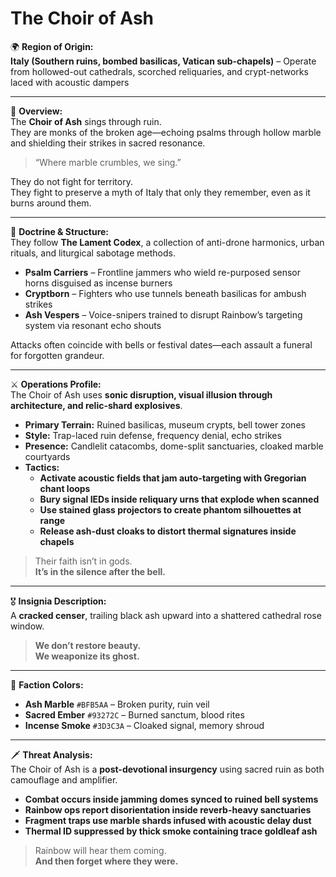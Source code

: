 # The Choir of Ash

🌍 **Region of Origin:**  
**Italy (Southern ruins, bombed basilicas, Vatican sub-chapels)** – Operate from hollowed-out cathedrals, scorched reliquaries, and crypt-networks laced with acoustic dampers

---

🎴 **Overview:**  
The **Choir of Ash** sings through ruin.  
They are monks of the broken age—echoing psalms through hollow marble and shielding their strikes in sacred resonance.

> “Where marble crumbles, we sing.”

They do not fight for territory.  
They fight to preserve a myth of Italy that only they remember, even as it burns around them.

---

🧠 **Doctrine & Structure:**  
They follow **The Lament Codex**, a collection of anti-drone harmonics, urban rituals, and liturgical sabotage methods.

- **Psalm Carriers** – Frontline jammers who wield re-purposed sensor horns disguised as incense burners  
- **Cryptborn** – Fighters who use tunnels beneath basilicas for ambush strikes  
- **Ash Vespers** – Voice-snipers trained to disrupt Rainbow’s targeting system via resonant echo shouts

Attacks often coincide with bells or festival dates—each assault a funeral for forgotten grandeur.

---

⚔️ **Operations Profile:**  
The Choir of Ash uses **sonic disruption, visual illusion through architecture, and relic-shard explosives**.

- **Primary Terrain:** Ruined basilicas, museum crypts, bell tower zones  
- **Style:** Trap-laced ruin defense, frequency denial, echo strikes  
- **Presence:** Candlelit catacombs, dome-split sanctuaries, cloaked marble courtyards  
- **Tactics:**  
  - **Activate acoustic fields that jam auto-targeting with Gregorian chant loops**  
  - **Bury signal IEDs inside reliquary urns that explode when scanned**  
  - **Use stained glass projectors to create phantom silhouettes at range**  
  - **Release ash-dust cloaks to distort thermal signatures inside chapels**

> Their faith isn’t in gods.  
> **It’s in the silence after the bell.**

---

🎖️ **Insignia Description:**  
A **cracked censer**, trailing black ash upward into a shattered cathedral rose window.

> **We don’t restore beauty.  
> We weaponize its ghost.**

---

🎨 **Faction Colors:**

- **Ash Marble** `#BFB5AA` – Broken purity, ruin veil  
- **Sacred Ember** `#93272C` – Burned sanctum, blood rites  
- **Incense Smoke** `#3D3C3A` – Cloaked signal, memory shroud

---

🗡️ **Threat Analysis:**  
The Choir of Ash is a **post-devotional insurgency** using sacred ruin as both camouflage and amplifier.

- **Combat occurs inside jamming domes synced to ruined bell systems**  
- **Rainbow ops report disorientation inside reverb-heavy sanctuaries**  
- **Fragment traps use marble shards infused with acoustic delay dust**  
- **Thermal ID suppressed by thick smoke containing trace goldleaf ash**

> Rainbow will hear them coming.  
> **And then forget where they were.**
